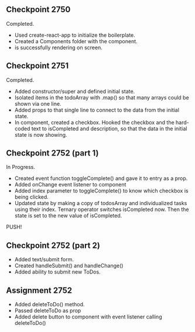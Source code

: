 ## Checkpoint 2750

Completed. 
- Used create-react-app to initialize the boilerplate. 
- Created a Components folder with the <ToDoItem /> component. 
- <ToDoItem /> is successfully rendering on screen.

## Checkpoint 2751
Completed. 
- Added constructor/super and defined initial state. 
- Isolated items in the todoArray with .map() so that many arrays could be shown via one <ToDoItem /> line.
- Added props to that single <ToDoItem /> line to connect to the data from the initial state.
- In <ToDoItem /> component, created a checkbox. Hooked the checkbox and the hard-coded text to isCompleted and description, so that the data in the initial state is now showing.

## Checkpoint 2752 (part 1)
In Progress.
- Created event function toggleComplete() and gave it to <ToDo /> entry as a prop.
- Added onChange event listener to <ToDo /> component
- Added index parameter to toggleComplete() to know which checkbox is being clicked.
- Updated state by making a copy of todosArray and individualized tasks using their index. Ternary operator switches isCompleted now. Then the state is set to the new value of isCompleted.

PUSH!

## Checkpoint 2752 (part 2)
- Added text/submit form.
- Created handleSubmit() and handleChange()
- Added ability to submit new ToDos.


## Assignment 2752
- Added deleteToDo() method.
- Passed deleteToDo as <ToDoList /> prop
- Added delete button to <ToDoList /> component with event listener calling deleteToDo()
